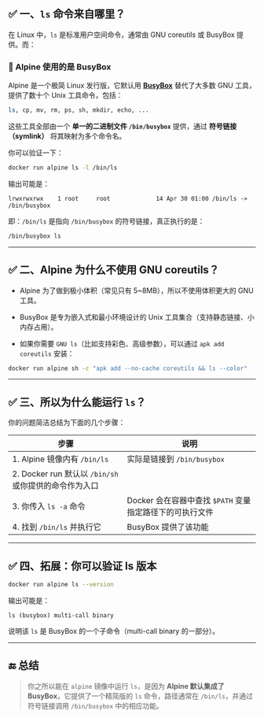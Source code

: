 ## ✅ 一、`ls` 命令来自哪里？

在 Linux 中，`ls` 是标准用户空间命令，通常由 GNU coreutils 或 BusyBox 提供。而：

### 🔹 Alpine 使用的是 BusyBox

Alpine 是一个极简 Linux 发行版，它默认用 **[BusyBox](https://busybox.net/)** 替代了大多数 GNU 工具，提供了数十个 Unix 工具命令，包括：

```sh
ls, cp, mv, rm, ps, sh, mkdir, echo, ...
```

这些工具全部由一个 **单一的二进制文件 `/bin/busybox`** 提供，通过 **符号链接（symlink）** 将其映射为多个命令名。

你可以验证一下：

```bash
docker run alpine ls -l /bin/ls
```

输出可能是：

```
lrwxrwxrwx    1 root     root             14 Apr 30 01:00 /bin/ls -> /bin/busybox
```

即：`/bin/ls` 是指向 `/bin/busybox` 的符号链接，真正执行的是：

```bash
/bin/busybox ls
```

* * *

## ✅ 二、Alpine 为什么不使用 GNU coreutils？

* Alpine 为了做到极小体积（常见只有 5~8MB），所以不使用体积更大的 GNU 工具。
    
* BusyBox 是专为嵌入式和最小环境设计的 Unix 工具集合（支持静态链接、小内存占用）。
    
* 如果你需要 `GNU ls`（比如支持彩色、高级参数），可以通过 `apk add coreutils` 安装：
    

```bash
docker run alpine sh -c "apk add --no-cache coreutils && ls --color"
```

* * *

## ✅ 三、所以为什么能运行 `ls`？

你的问题简洁总结为下面的几个步骤：

| 步骤 | 说明 |
| --- | --- |
| 1. Alpine 镜像内有 `/bin/ls` | 实际是链接到 `/bin/busybox` |
| 2. Docker run 默认以 `/bin/sh` 或你提供的命令作为入口 |  |
| 3. 你传入 `ls -a` 命令 | Docker 会在容器中查找 `$PATH` 变量指定路径下的可执行文件 |
| 4. 找到 `/bin/ls` 并执行它 | BusyBox 提供了该功能 |

* * *

## ✅ 四、拓展：你可以验证 ls 版本

```bash
docker run alpine ls --version
```

输出可能是：

```
ls (busybox) multi-call binary
```

说明该 `ls` 是 BusyBox 的一个子命令（multi-call binary 的一部分）。

* * *

## 🔚 总结

> 你之所以能在 `alpine` 镜像中运行 `ls`，是因为 **Alpine 默认集成了 BusyBox**，它提供了一个精简版的 `ls` 命令，路径通常在 `/bin/ls`，并通过符号链接调用 `/bin/busybox` 中的相应功能。
